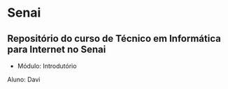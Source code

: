 # Senai
 ## Repositório do curso de Técnico em Informática para Internet no Senai
 - Módulo: Introdutório
 
 Aluno: Davi
